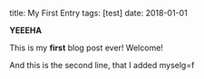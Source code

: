 title: My First Entry
tags: [test]
date: 2018-01-01

**YEEEHA**

This is my **first** blog post ever! Welcome!

And this is the second line, that I added myselg=f